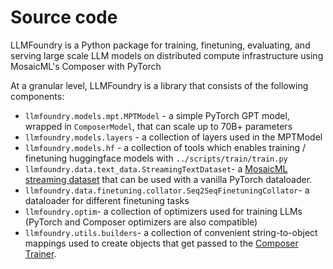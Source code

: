 
# Source code

LLMFoundry is a Python package for training, finetuning, evaluating, and serving large scale LLM models on distributed compute infrastructure using MosaicML's Composer with PyTorch

At a granular level, LLMFoundry is a library that consists of the following components:

* `llmfoundry.models.mpt.MPTModel` - a simple PyTorch GPT model, wrapped in `ComposerModel`, that can scale up to 70B+ parameters
* `llmfoundry.models.layers` - a collection of layers used in the MPTModel
* `llmfoundry.models.hf` - a collection of tools which enables training / finetuning huggingface models with `../scripts/train/train.py`
* `llmfoundry.data.text_data.StreamingTextDataset`- a [MosaicML streaming dataset](https://streaming.docs.mosaicml.com/en/stable/) that can be used with a vanilla PyTorch dataloader.
* `llmfoundry.data.finetuning.collator.Seq2SeqFinetuningCollator`- a dataloader for different finetuning tasks
* `llmfoundry.optim`- a collection of optimizers used for training LLMs (PyTorch and Composer optimizers are also compatible)
* `llmfoundry.utils.builders`- a collection of convenient string-to-object mappings used to create objects that get passed to the [Composer Trainer](https://docs.mosaicml.com/projects/composer/en/stable/api_reference/generated/composer.Trainer.html).
